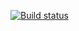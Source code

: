 [![Build status](https://ci.appveyor.com/api/projects/status/l7rn5lxib76km48u?svg=true)](https://ci.appveyor.com/project/solarlime/ajs-homework-5-2)
